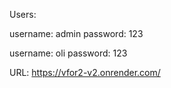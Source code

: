 Users:

username: admin
password: 123

username: oli
password: 123

URL: https://vfor2-v2.onrender.com/
